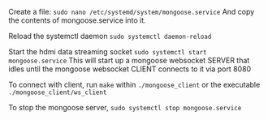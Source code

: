 Create a file: 
`sudo nano /etc/systemd/system/mongoose.service`
And copy the contents of mongoose.service into it.

Reload the systemctl daemon
`sudo systemctl daemon-reload`

Start the hdmi data streaming socket
`sudo systemctl start mongoose.service`
This will start up a mongoose websocket SERVER that idles until the mongoose websocket CLIENT connects to it via port 8080

To connect with client, run `make` within `./mongoose_client` or the executable `./mongoose_client/ws_client`

To stop the mongoose server,
`sudo systemctl stop mongoose.service`